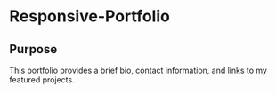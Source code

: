 # Responsive-Portfolio

## Purpose

This portfolio provides a brief bio, contact information, and links to my featured projects.
